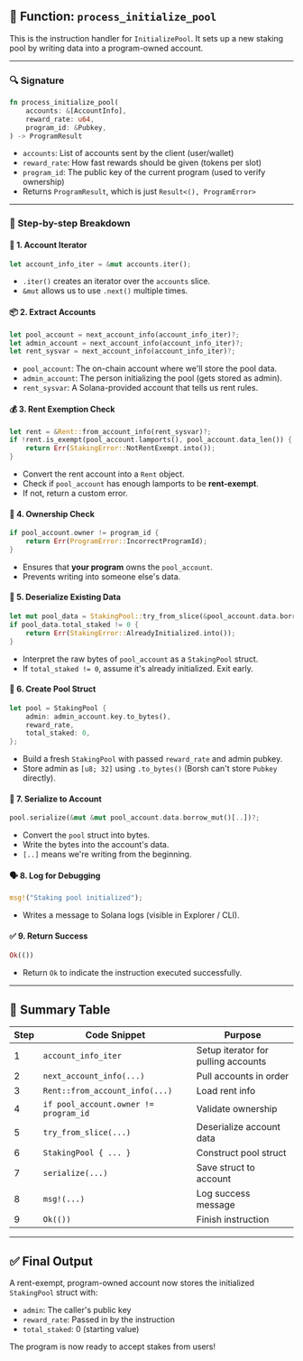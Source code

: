 ## 🎯 Function: `process_initialize_pool`

This is the instruction handler for `InitializePool`. It sets up a new staking pool by writing data into a program-owned account.

---

### 🔍 Signature

```rust
fn process_initialize_pool(
    accounts: &[AccountInfo],
    reward_rate: u64,
    program_id: &Pubkey,
) -> ProgramResult
```

* `accounts`: List of accounts sent by the client (user/wallet)
* `reward_rate`: How fast rewards should be given (tokens per slot)
* `program_id`: The public key of the current program (used to verify ownership)
* Returns `ProgramResult`, which is just `Result<(), ProgramError>`

---

### 🧱 Step-by-step Breakdown

#### 🧾 1. Account Iterator

```rust
let account_info_iter = &mut accounts.iter();
```

* `.iter()` creates an iterator over the `accounts` slice.
* `&mut` allows us to use `.next()` multiple times.

#### 📦 2. Extract Accounts

```rust
let pool_account = next_account_info(account_info_iter)?;
let admin_account = next_account_info(account_info_iter)?;
let rent_sysvar = next_account_info(account_info_iter)?;
```

* `pool_account`: The on-chain account where we'll store the pool data.
* `admin_account`: The person initializing the pool (gets stored as admin).
* `rent_sysvar`: A Solana-provided account that tells us rent rules.

#### 💰 3. Rent Exemption Check

```rust
let rent = &Rent::from_account_info(rent_sysvar)?;
if !rent.is_exempt(pool_account.lamports(), pool_account.data_len()) {
    return Err(StakingError::NotRentExempt.into());
}
```

* Convert the rent account into a `Rent` object.
* Check if `pool_account` has enough lamports to be **rent-exempt**.
* If not, return a custom error.

#### 🔐 4. Ownership Check

```rust
if pool_account.owner != program_id {
    return Err(ProgramError::IncorrectProgramId);
}
```

* Ensures that **your program** owns the `pool_account`.
* Prevents writing into someone else's data.

#### 📖 5. Deserialize Existing Data

```rust
let mut pool_data = StakingPool::try_from_slice(&pool_account.data.borrow())?;
if pool_data.total_staked != 0 {
    return Err(StakingError::AlreadyInitialized.into());
}
```

* Interpret the raw bytes of `pool_account` as a `StakingPool` struct.
* If `total_staked != 0`, assume it's already initialized. Exit early.

#### 🧱 6. Create Pool Struct

```rust
let pool = StakingPool {
    admin: admin_account.key.to_bytes(),
    reward_rate,
    total_staked: 0,
};
```

* Build a fresh `StakingPool` with passed `reward_rate` and admin pubkey.
* Store admin as `[u8; 32]` using `.to_bytes()` (Borsh can't store `Pubkey` directly).

#### 💾 7. Serialize to Account

```rust
pool.serialize(&mut &mut pool_account.data.borrow_mut()[..])?;
```

* Convert the `pool` struct into bytes.
* Write the bytes into the account's data.
* `[..]` means we're writing from the beginning.

#### 🗣️ 8. Log for Debugging

```rust
msg!("Staking pool initialized");
```

* Writes a message to Solana logs (visible in Explorer / CLI).

#### ✅ 9. Return Success

```rust
Ok(())
```

* Return `Ok` to indicate the instruction executed successfully.

---

## 🧠 Summary Table

| Step | Code Snippet                          | Purpose                             |
| ---- | ------------------------------------- | ----------------------------------- |
| 1    | `account_info_iter`                   | Setup iterator for pulling accounts |
| 2    | `next_account_info(...)`              | Pull accounts in order              |
| 3    | `Rent::from_account_info(...)`        | Load rent info                      |
| 4    | `if pool_account.owner != program_id` | Validate ownership                  |
| 5    | `try_from_slice(...)`                 | Deserialize account data            |
| 6    | `StakingPool { ... }`                 | Construct pool struct               |
| 7    | `serialize(...)`                      | Save struct to account              |
| 8    | `msg!(...)`                           | Log success message                 |
| 9    | `Ok(())`                              | Finish instruction                  |

---

## ✅ Final Output

A rent-exempt, program-owned account now stores the initialized `StakingPool` struct with:

* `admin`: The caller's public key
* `reward_rate`: Passed in by the instruction
* `total_staked`: 0 (starting value)

The program is now ready to accept stakes from users!
